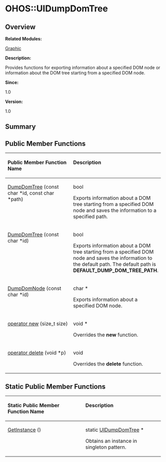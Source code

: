 # OHOS::UIDumpDomTree<a name="EN-US_TOPIC_0000001055518118"></a>

## **Overview**<a name="section1985786740093535"></a>

**Related Modules:**

[Graphic](graphic.md)

**Description:**

Provides functions for exporting information about a specified DOM node or information about the DOM tree starting from a specified DOM node. 

**Since:**

1.0

**Version:**

1.0

## **Summary**<a name="section775896990093535"></a>

## Public Member Functions<a name="pub-methods"></a>

<a name="table608674004093535"></a>
<table><thead align="left"><tr id="row1682925049093535"><th class="cellrowborder" valign="top" width="50%" id="mcps1.1.3.1.1"><p id="p894607072093535"><a name="p894607072093535"></a><a name="p894607072093535"></a>Public Member Function Name</p>
</th>
<th class="cellrowborder" valign="top" width="50%" id="mcps1.1.3.1.2"><p id="p245458329093535"><a name="p245458329093535"></a><a name="p245458329093535"></a>Description</p>
</th>
</tr>
</thead>
<tbody><tr id="row1309938068093535"><td class="cellrowborder" valign="top" width="50%" headers="mcps1.1.3.1.1 "><p id="p1321544421093535"><a name="p1321544421093535"></a><a name="p1321544421093535"></a><a href="graphic.md#ga04fbff1f92851a2ac55c4575cbc132e9">DumpDomTree</a> (const char *id, const char *path)</p>
</td>
<td class="cellrowborder" valign="top" width="50%" headers="mcps1.1.3.1.2 "><p id="p1709950052093535"><a name="p1709950052093535"></a><a name="p1709950052093535"></a>bool </p>
<p id="p1626832109093535"><a name="p1626832109093535"></a><a name="p1626832109093535"></a>Exports information about a DOM tree starting from a specified DOM node and saves the information to a specified path. </p>
</td>
</tr>
<tr id="row888180448093535"><td class="cellrowborder" valign="top" width="50%" headers="mcps1.1.3.1.1 "><p id="p415205668093535"><a name="p415205668093535"></a><a name="p415205668093535"></a><a href="graphic.md#ga25384e441719c58d5cfdc3c67f1e8625">DumpDomTree</a> (const char *id)</p>
</td>
<td class="cellrowborder" valign="top" width="50%" headers="mcps1.1.3.1.2 "><p id="p573610735093535"><a name="p573610735093535"></a><a name="p573610735093535"></a>bool </p>
<p id="p931139294093535"><a name="p931139294093535"></a><a name="p931139294093535"></a>Exports information about a DOM tree starting from a specified DOM node and saves the information to the default path. The default path is <strong id="b1632874084093535"><a name="b1632874084093535"></a><a name="b1632874084093535"></a>DEFAULT_DUMP_DOM_TREE_PATH</strong>. </p>
</td>
</tr>
<tr id="row154391909093535"><td class="cellrowborder" valign="top" width="50%" headers="mcps1.1.3.1.1 "><p id="p1815014047093535"><a name="p1815014047093535"></a><a name="p1815014047093535"></a><a href="graphic.md#ga812e123f85aa3ff687908e19d23fc54f">DumpDomNode</a> (const char *id)</p>
</td>
<td class="cellrowborder" valign="top" width="50%" headers="mcps1.1.3.1.2 "><p id="p1739927651093535"><a name="p1739927651093535"></a><a name="p1739927651093535"></a>char * </p>
<p id="p1228304079093535"><a name="p1228304079093535"></a><a name="p1228304079093535"></a>Exports information about a specified DOM node. </p>
</td>
</tr>
<tr id="row2055025841093535"><td class="cellrowborder" valign="top" width="50%" headers="mcps1.1.3.1.1 "><p id="p989011564093535"><a name="p989011564093535"></a><a name="p989011564093535"></a><a href="graphic.md#ga4854963aa969ee20a6cd174a70f5cd23">operator new</a> (size_t size)</p>
</td>
<td class="cellrowborder" valign="top" width="50%" headers="mcps1.1.3.1.2 "><p id="p2144682381093535"><a name="p2144682381093535"></a><a name="p2144682381093535"></a>void * </p>
<p id="p1115299005093535"><a name="p1115299005093535"></a><a name="p1115299005093535"></a>Overrides the <strong id="b821222247093535"><a name="b821222247093535"></a><a name="b821222247093535"></a>new</strong> function. </p>
</td>
</tr>
<tr id="row2067842326093535"><td class="cellrowborder" valign="top" width="50%" headers="mcps1.1.3.1.1 "><p id="p1102771312093535"><a name="p1102771312093535"></a><a name="p1102771312093535"></a><a href="graphic.md#gadf1997a0f56ac2b220e7f0f8e8e0a6ef">operator delete</a> (void *p)</p>
</td>
<td class="cellrowborder" valign="top" width="50%" headers="mcps1.1.3.1.2 "><p id="p718947443093535"><a name="p718947443093535"></a><a name="p718947443093535"></a>void </p>
<p id="p1742895108093535"><a name="p1742895108093535"></a><a name="p1742895108093535"></a>Overrides the <strong id="b705934177093535"><a name="b705934177093535"></a><a name="b705934177093535"></a>delete</strong> function. </p>
</td>
</tr>
</tbody>
</table>

## Static Public Member Functions<a name="pub-static-methods"></a>

<a name="table1012886607093535"></a>
<table><thead align="left"><tr id="row954727881093535"><th class="cellrowborder" valign="top" width="50%" id="mcps1.1.3.1.1"><p id="p1153572703093535"><a name="p1153572703093535"></a><a name="p1153572703093535"></a>Static Public Member Function Name</p>
</th>
<th class="cellrowborder" valign="top" width="50%" id="mcps1.1.3.1.2"><p id="p2067918327093535"><a name="p2067918327093535"></a><a name="p2067918327093535"></a>Description</p>
</th>
</tr>
</thead>
<tbody><tr id="row1571969637093535"><td class="cellrowborder" valign="top" width="50%" headers="mcps1.1.3.1.1 "><p id="p1877667438093535"><a name="p1877667438093535"></a><a name="p1877667438093535"></a><a href="graphic.md#ga9f1bc7dc04063baeb71a3d3106be2b51">GetInstance</a> ()</p>
</td>
<td class="cellrowborder" valign="top" width="50%" headers="mcps1.1.3.1.2 "><p id="p253364080093535"><a name="p253364080093535"></a><a name="p253364080093535"></a>static <a href="ohos-uidumpdomtree.md">UIDumpDomTree</a> * </p>
<p id="p339758907093535"><a name="p339758907093535"></a><a name="p339758907093535"></a>Obtains an instance in singleton pattern. </p>
</td>
</tr>
</tbody>
</table>

